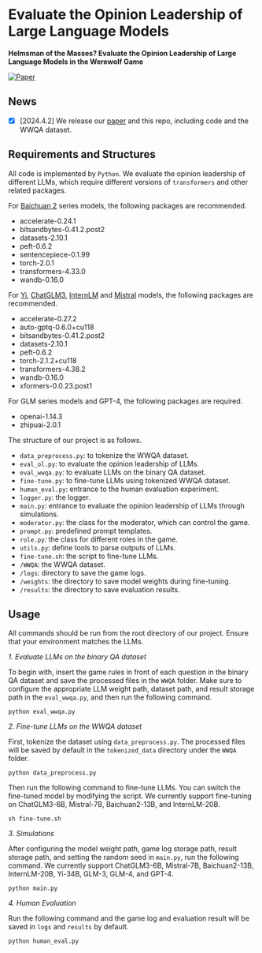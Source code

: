 # Evaluate the Opinion Leadership of Large Language Models

**Helmsman of the Masses? Evaluate the Opinion Leadership of Large Language Models in the Werewolf Game**

[![Paper](https://img.shields.io/badge/Paper-Arvix%20Link-green)](https://arxiv.org/abs/2404.01602)
## News

- [x] [2024.4.2] We release our [paper](https://arxiv.org/abs/2404.01602) and this repo, including code and the WWQA dataset.

## Requirements and Structures
All code is implemented by ```Python```. We evaluate the opinion leadership of different LLMs, which require different versions of ```transformers``` and other related packages.

For [Baichuan 2](https://github.com/baichuan-inc/Baichuan2) series models, the following packages are recommended.

- accelerate-0.24.1
- bitsandbytes-0.41.2.post2
- datasets-2.10.1
- peft-0.6.2
- sentencepiece-0.1.99
- torch-2.0.1
- transformers-4.33.0
- wandb-0.16.0

For [Yi](https://github.com/01-ai/Yi), [ChatGLM3](https://github.com/THUDM/ChatGLM3), [InternLM](https://github.com/InternLM/InternLM) and [Mistral](https://mistral.ai/news/announcing-mistral-7b/) models, the following packages are recommended.

- accelerate-0.27.2
- auto-gptq-0.6.0+cu118
- bitsandbytes-0.41.2.post2
- datasets-2.10.1
- peft-0.6.2
- torch-2.1.2+cu118
- transformers-4.38.2
- wandb-0.16.0
- xformers-0.0.23.post1

For GLM series models and GPT-4, the following packages are required.

- openai-1.14.3
- zhipuai-2.0.1

The structure of our project is as follows.
- ```data_preprocess.py```: to tokenize the WWQA dataset.
- ```eval_ol.py```: to evaluate the opinion leadership of LLMs.
- ```eval_wwqa.py```: to evaluate LLMs on the binary QA dataset.
- ```fine-tune.py```: to fine-tune LLMs using tokenized WWQA dataset.
- ```human_eval.py```: entrance to the human evaluation experiment.
- ```logger.py```: the logger.
- ```main.py```: entrance to evaluate the opinion leadership of LLMs through simulations.
- ```moderator.py```: the class for the moderator, which can control the game.
- ```prompt.py```: predefined prompt templates.
- ```role.py```: the class for different roles in the game.
- ```utils.py```: define tools to parse outputs of LLMs.
- ```fine-tune.sh```: the script to fine-tune LLMs.
- ```/WWQA```: the WWQA dataset.
- ```/logs```: directory to save the game logs.
- ```/weights```: the directory to save model weights during fine-tuning.
- ```/results```: the directory to save evaluation results.


## Usage
All commands should be run from the root directory of our project. Ensure that your environment matches the LLMs.

*1. Evaluate LLMs on the binary QA dataset* 

To begin with, insert the game rules in front of each question in the binary QA dataset and save the processed files in the ```WWQA``` folder. Make sure to configure the appropriate LLM weight path, dataset path, and result storage path in the ```eval_wwqa.py```, and then run the following command.
```
python eval_wwqa.py
```

*2. Fine-tune LLMs on the WWQA dataset*

First, tokenize the dataset using ```data_preprocess.py```. The processed files will be saved by default in the ```tokenized_data``` directory under the ```WWQA``` folder.  
```
python data_preprocess.py
```
Then run the following command to fine-tune LLMs. You can switch the fine-tuned model by modifying the script. We currently support fine-tuning on ChatGLM3-6B, Mistral-7B, Baichuan2-13B, and InternLM-20B.
```
sh fine-tune.sh
```

*3. Simulations*

After configuring the model weight path, game log storage path, result storage path, and setting the random seed in ```main.py```, run the following command. We currently support ChatGLM3-6B, Mistral-7B, Baichuan2-13B, InternLM-20B, Yi-34B, GLM-3, GLM-4, and GPT-4.
```
python main.py
```

*4. Human Evaluation*

Run the following command and the game log and evaluation result will be saved in ```logs``` and ```results``` by default.
```
python human_eval.py
```
